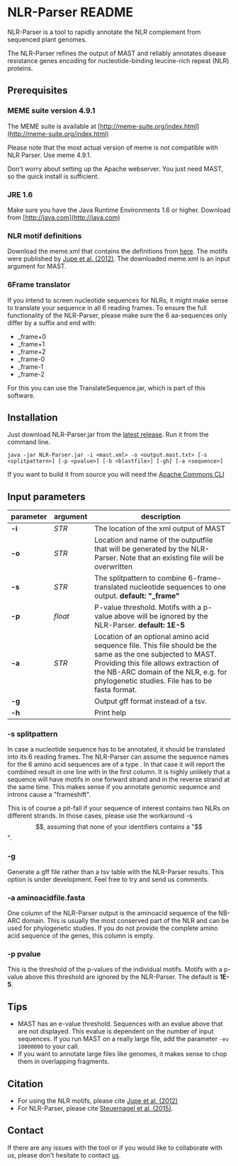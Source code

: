 # NLR-Parser README

NLR-Parser is a tool to rapidly annotate the NLR complement from sequenced plant genomes.

The NLR-Parser refines the output of MAST and reliably annotates disease resistance genes encoding for nucleotide-binding leucine-rich repeat (NLR) proteins.



## Prerequisites
### MEME suite version 4.9.1
The MEME suite is available at [http://meme-suite.org/index.html](http://meme-suite.org/index.html)

Please note that the most actual version of meme is not compatible with NLR Parser. Use meme 4.9.1.

Don't worry about setting up the Apache webserver. You just need MAST, so the quick install is sufficient. 

### JRE 1.6
Make sure you have the Java Runtime Environments 1.6 or higher. Download from [http://java.com](http://java.com)

### NLR motif definitions
Download the meme.xml that contains the definitions from [here](https://github.com/steuernb/NLR-Parser/blob/master/meme.xml). 
The motifs were published by [Jupe et al. (2012)](http://www.biomedcentral.com/1471-2164/13/75). The downloaded meme.xml is an input argument for MAST.

### 6Frame translator
If you intend to screen nucleotide sequences for NLRs, it might make sense to translate your sequence in all 6 reading frames. To ensure the full functionality of the NLR-Parser, please make sure the 6 aa-sequences only differ by a suffix and end with:

* _frame+0
* _frame+1
* _frame+2
* _frame-0
* _frame-1
* _frame-2 

For this you can use the TranslateSequence.jar, which is part of this software.

## Installation

Just download NLR-Parser.jar from the [latest release](https://github.com/steuernb/NLR-Parser/releases). Run it from the command line.

`java -jar NLR-Parser.jar -i <mast.xml> -o <output.mast.txt> [-s <splitpattern>] [-p <pvalue>] [-b <blastfile>] [-gh] [-a <sequence>]` 

If you want to build it from source you will need the [Apache Commons CLI](https://commons.apache.org/proper/commons-cli/)


## Input parameters
 
parameter | argument | description
---       |   ---    | ---
**-i**    | *STR*    | The location of the xml output of MAST
**-o**    | *STR*    | Location and name of the outputfile that will be generated by the NLR-Parser. Note that an existing file will be overwritten
**-s**    | *STR*    | The splitpattern to combine 6-frame-translated nucleotide sequences to one output. **default: "_frame"**
**-p**    | *float*  | P-value threshold. Motifs with a p-value above will be ignored by the NLR-Parser. **default: 1E-5**
**-a**    | *STR*    | Location of an optional amino acid sequence file. This file should be the same as the one subjected to MAST. Providing this file allows extraction of the NB-ARC domain of the NLR, e.g. for phylogenetic studies. File has to be fasta format.
**-g**    |          | Output gff format instead of a tsv.
**-h**    |          | Print help


### -s splitpattern
In case a nucleotide sequence has to be annotated, it should be translated into its 6 reading frames. The NLR-Parser can assume the sequence names for the 6 amino acid sequences are of a type <common-prefix><splitpattern><framespecific-suffix>. In that case it will report the combined result in one line with <common-prefix> in the first column. It is highly unlikely that a sequence will have motifs in one forward strand and in the reverse strand at the same time. This makes sense if you annotate genomic sequence and introns cause a "frameshift".

This is of course a pit-fall if your sequence of interest contains two NLRs on different strands. In those cases, please use the workaround -s $$, assuming that none of your identifiers contains a "$$".


### -g 
Generate a gff file rather than a tsv table with the NLR-Parser results. This option is under development. Feel free to try and send us comments.

### -a aminoacidfile.fasta
One column of the NLR-Parser output is the aminoacid sequence of the NB-ARC domain. This is usually the most conserved part of the NLR and can be used for phylogenetic studies. If you do not provide the complete amino acid sequence of the genes, this column is empty.

### -p pvalue
This is the threshold of the p-values of the individual motifs. Motifs with a p-value above this threshold are ignored by the NLR-Parser. The default is **1E-5**. 



## Tips
* MAST has an e-value threshold. Sequences with an evalue above that are not displayed. This evalue is dependent on the number of input sequences. If you run MAST on a really large file, add the parameter `-ev 10000000` to your call. 
* If you want to annotate large files like genomes, it makes sense to chop them in overlapping fragments. 



## Citation
* For using the NLR motifs, please cite [Jupe et al. (2012)](http://www.biomedcentral.com/1471-2164/13/75)
* For NLR-Parser, please cite [Steuernagel et al. (2015)](http://www.ncbi.nlm.nih.gov/pubmed/25586514). 

## Contact
If there are any issues with the tool or if you would like to collaborate with us, please don't hesitate to contact [us](mailto:burkhard.steuernagel@jic.ac.uk).
